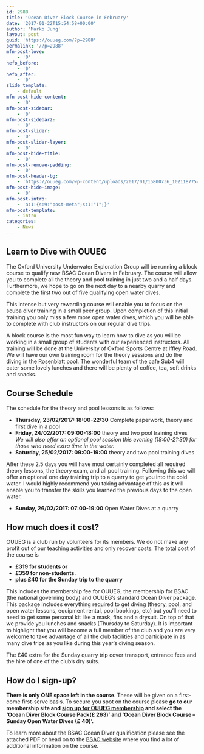 ```yaml
---
id: 2988
title: 'Ocean Diver Block Course in February'
date: '2017-01-22T15:54:58+00:00'
author: 'Marko Jung'
layout: post
guid: 'https://ouueg.com/?p=2988'
permalink: '/?p=2988'
mfn-post-love:
    - '0'
hefo_before:
    - '0'
hefo_after:
    - '0'
slide_template:
    - default
mfn-post-hide-content:
    - '0'
mfn-post-sidebar:
    - '0'
mfn-post-sidebar2:
    - '0'
mfn-post-slider:
    - '0'
mfn-post-slider-layer:
    - '0'
mfn-post-hide-title:
    - '0'
mfn-post-remove-padding:
    - '0'
mfn-post-header-bg:
    - 'https://ouueg.com/wp-content/uploads/2017/01/15800736_10211877540043585_6200776047417655209_o.jpg'
mfn-post-hide-image:
    - '0'
mfn-post-intro:
    - 'a:1:{s:9:"post-meta";s:1:"1";}'
mfn-post-template:
    - intro
categories:
    - News
---
```


## Learn to Dive with OUUEG

The Oxford University Underwater Exploration Group will be running a block course to qualify new BSAC Ocean Divers in February. The course will allow you to complete all the theory and pool training in just two and a half days. Furthermore, we hope to go on the next day to a nearby quarry and complete the first two out of five qualifying open water dives.

This intense but very rewarding course will enable you to focus on the scuba diver training in a small peer group. Upon completion of this initial training you only miss a few more open water dives, which you will be able to complete with club instructors on our regular dive trips.

A block course is the most fun way to learn how to dive as you will be working in a small group of students with our experienced instructors. All training will be done at the University of Oxford Sports Centre at Iffley Road. We will have our own training room for the theory sessions and do the diving in the Rosenblatt pool. The wonderful team of the cafe Sub4 will cater some lovely lunches and there will be plenty of coffee, tea, soft drinks and snacks.

## Course Schedule

The schedule for the theory and pool lessons is as follows:

- **Thursday, 23/02/2017: 18:00-22:30** Complete paperwork, theory and first dive in a pool
- **Friday, 24/02/2017: 09:00-18:00** theory and two pool training dives  
    *We will also offer an optional pool session this evening (18:00-21:30) for those who need extra time in the water.*
- **Saturday, 25/02/2017: 09:00-19:00** theory and two pool training dives

After these 2.5 days you will have most certainly completed all required theory lessons, the theory exam, and all pool training. Following this we will offer an optional one day training trip to a quarry to get you into the cold water. I would highly recommend you taking advantage of this as it will enable you to transfer the skills you learned the previous days to the open water.

- **Sunday, 26/02/2017: 07:00-19:00** Open Water Dives at a quarry

## How much does it cost?

OUUEG is a club run by volunteers for its members. We do not make any profit out of our teaching activities and only recover costs. The total cost of the course is

- **£319 for students or**
- **£359 for non-students.**
- **plus £40 for the Sunday trip to the quarry**

This includes the membership fee for OUUEG, the membership for BSAC (the national governing body) and OUUEG’s standard Ocean Diver package. This package includes everything required to get diving (theory, pool, and open water lessons, equipment rental, pool bookings, etc) but you’ll need to need to get some personal kit like a mask, fins and a drysuit. On top of that we provide you lunches and snacks (Thursday to Saturday). It is important to highlight that you will become a full member of the club and you are very welcome to take advantage of all the club facilities and participate in as many dive trips as you like during this year’s diving season.

The £40 extra for the Sunday quarry trip cover transport, entrance fees and the hire of one of the club’s dry suits.

## How do I sign-up?

**There is only ONE space left in the course**. These will be given on a first-come first-serve basis. To secure you spot on the course please **go to our membership site and [sign up for OUUEG membership](/membership/join/) and select the ‘Ocean Diver Block Course Pack(£ 263)’ and ‘Ocean Diver Block Course – Sunday Open Water Dives (£ 40)’.**

To learn more about the BSAC Ocean Diver qualification please see the attached PDF or head on to the [BSAC website](http://www.bsac.com/page.asp?section=3303) where you find a lot of additional information on the course.